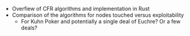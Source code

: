 

* Overfiew of CFR algorithms and implementation in Rust
* Comparison of the algorithms for nodes touched versus exploitability
  * For Kuhn Poker and potentially a single deal of Euchre? Or a few deals?